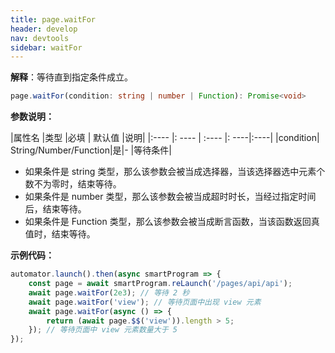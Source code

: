 ```yaml
---
title: page.waitFor
header: develop
nav: devtools
sidebar: waitFor
---
```



**解释**：等待直到指定条件成立。

```ts
page.waitFor(condition: string | number | Function): Promise<void>
```

**参数说明：**

|属性名 |类型  |必填 | 默认值 |说明|
|:---- |: ---- | :---- |: ----|:----|
|condition| String/Number/Function|是|- |等待条件|

- 如果条件是 string 类型，那么该参数会被当成选择器，当该选择器选中元素个数不为零时，结束等待。
- 如果条件是 number 类型，那么该参数会被当成超时时长，当经过指定时间后，结束等待。
- 如果条件是 Function 类型，那么该参数会被当成断言函数，当该函数返回真值时，结束等待。

**示例代码：**

```js
automator.launch().then(async smartProgram => {
    const page = await smartProgram.reLaunch('/pages/api/api');
    await page.waitFor(2e3); // 等待 2 秒
    await page.waitFor('view'); // 等待页面中出现 view 元素
    await page.waitFor(async () => {
        return (await page.$$('view')).length > 5;
    }); // 等待页面中 view 元素数量大于 5
});
```
